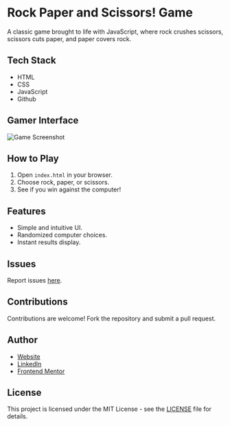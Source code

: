 # Rock Paper and Scissors! Game

A classic game brought to life with JavaScript, where rock crushes scissors, scissors cuts paper, and paper covers rock. 

## Tech Stack

- HTML
- CSS
- JavaScript
- Github
  
## Gamer Interface

![Game Screenshot](https://github.com/manueldinisjunior/rock-paper-scissors/blob/main/images/Rock%2C%20Paper%2C%20Scissors%21.jpg)

## How to Play

1. Open `index.html` in your browser.
2. Choose rock, paper, or scissors.
3. See if you win against the computer!

## Features

- Simple and intuitive UI. 
- Randomized computer choices.
- Instant results display.

## Issues

Report issues [here](https://github.com/manueldinisjunior/rock-paper-scissors/issues).

## Contributions

Contributions are welcome! Fork the repository and submit a pull request.

## Author

- [Website](https://www.manueldinisjunior.com/)
- [LinkedIn](https://www.linkedin.com/in/manueldinisjunior)
- [Frontend Mentor](https://www.frontendmentor.io/profile/manueldinisjunior)

## License

This project is licensed under the MIT License - see the [LICENSE](LICENSE) file for details.
